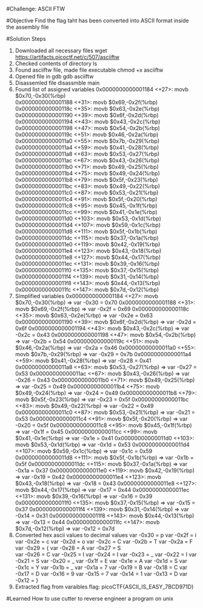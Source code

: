 #Challenge: ASCII FTW

#Objective
Find the flag taht has been converted into ASCII format inside the assembly file

#Solution Steps
1. Downloaded all necessary files
    wget https://artifacts.picoctf.net/c/507/asciiftw
2. Checked contents of directory
    ls
3. Found asciiftw file, made file executable
    chmod +x asciiftw
4. Opened file in gdb
    gdb asciiftw
5. Disassemled file
    disassmble main
6. Found list of assigned variables
    0x0000000000001184 <+27>:    movb   $0x70,-0x30(%rbp)   
    0x0000000000001188 <+31>:    movb   $0x69,-0x2f(%rbp)  
    0x000000000000118c <+35>:    movb   $0x63,-0x2e(%rbp)  
    0x0000000000001190 <+39>:    movb   $0x6f,-0x2d(%rbp)  
    0x0000000000001194 <+43>:    movb   $0x43,-0x2c(%rbp)  
    0x0000000000001198 <+47>:    movb   $0x54,-0x2b(%rbp)  
    0x000000000000119c <+51>:    movb   $0x46,-0x2a(%rbp)  
    0x00000000000011a0 <+55>:    movb   $0x7b,-0x29(%rbp)  
    0x00000000000011a4 <+59>:    movb   $0x41,-0x28(%rbp)  
    0x00000000000011a8 <+63>:    movb   $0x53,-0x27(%rbp)  
    0x00000000000011ac <+67>:    movb   $0x43,-0x26(%rbp)  
    0x00000000000011b0 <+71>:    movb   $0x49,-0x25(%rbp)  
    0x00000000000011b4 <+75>:    movb   $0x49,-0x24(%rbp)  
    0x00000000000011b8 <+79>:    movb   $0x5f,-0x23(%rbp)  
    0x00000000000011bc <+83>:    movb   $0x49,-0x22(%rbp)  
    0x00000000000011c0 <+87>:    movb   $0x53,-0x21(%rbp)  
    0x00000000000011c4 <+91>:    movb   $0x5f,-0x20(%rbp)  
    0x00000000000011c8 <+95>:    movb   $0x45,-0x1f(%rbp)  
    0x00000000000011cc <+99>:    movb   $0x41,-0x1e(%rbp)  
    0x00000000000011d0 <+103>:   movb   $0x53,-0x1d(%rbp)  
    0x00000000000011d4 <+107>:   movb   $0x59,-0x1c(%rbp)  
    0x00000000000011d8 <+111>:   movb   $0x5f,-0x1b(%rbp)  
    0x00000000000011dc <+115>:   movb   $0x37,-0x1a(%rbp)  
    0x00000000000011e0 <+119>:   movb   $0x42,-0x19(%rbp)  
    0x00000000000011e4 <+123>:   movb   $0x43,-0x18(%rbp)  
    0x00000000000011e8 <+127>:   movb   $0x44,-0x17(%rbp)  
    0x00000000000011ec <+131>:   movb   $0x39,-0x16(%rbp)  
    0x00000000000011f0 <+135>:   movb   $0x37,-0x15(%rbp)  
    0x00000000000011f4 <+139>:   movb   $0x31,-0x14(%rbp)  
    0x00000000000011f8 <+143>:   movb   $0x44,-0x13(%rbp)  
    0x00000000000011fc <+147>:   movb   $0x7d,-0x12(%rbp)  
7. Simplified variables
    0x0000000000001184 <+27>:    movb   $0x70,-0x30(%rbp)  => var -0x30 = 0x70 
    0x0000000000001188 <+31>:    movb   $0x69,-0x2f(%rbp)  => var -0x2f = 0x69
    0x000000000000118c <+35>:    movb   $0x63,-0x2e(%rbp)  => var -0x2e = 0x63
    0x0000000000001190 <+39>:    movb   $0x6f,-0x2d(%rbp)  => var -0x2d = 0x6f
    0x0000000000001194 <+43>:    movb   $0x43,-0x2c(%rbp)  => var -0x2c = 0x43
    0x0000000000001198 <+47>:    movb   $0x54,-0x2b(%rbp)  => var -0x2b = 0x54
    0x000000000000119c <+51>:    movb   $0x46,-0x2a(%rbp)  => var -0x2a = 0x46
    0x00000000000011a0 <+55>:    movb   $0x7b,-0x29(%rbp)  => var -0x29 = 0x7b
    0x00000000000011a4 <+59>:    movb   $0x41,-0x28(%rbp)  => var -0x28 = 0x41
    0x00000000000011a8 <+63>:    movb   $0x53,-0x27(%rbp)  => var -0x27 = 0x53
    0x00000000000011ac <+67>:    movb   $0x43,-0x26(%rbp)  => var -0x26 = 0x43
    0x00000000000011b0 <+71>:    movb   $0x49,-0x25(%rbp)  => var -0x25 = 0x49
    0x00000000000011b4 <+75>:    movb   $0x49,-0x24(%rbp)  => var -0x24 = 0x49
    0x00000000000011b8 <+79>:    movb   $0x5f,-0x23(%rbp)  => var -0x23 = 0x5f
    0x00000000000011bc <+83>:    movb   $0x49,-0x22(%rbp)  => var -0x22 = 0x49
    0x00000000000011c0 <+87>:    movb   $0x53,-0x21(%rbp)  => var -0x21 = 0x53
    0x00000000000011c4 <+91>:    movb   $0x5f,-0x20(%rbp)  => var -0x20 = 0x5f
    0x00000000000011c8 <+95>:    movb   $0x45,-0x1f(%rbp)  => var -0x1f = 0x45
    0x00000000000011cc <+99>:    movb   $0x41,-0x1e(%rbp)  => var -0x1e = 0x41
    0x00000000000011d0 <+103>:   movb   $0x53,-0x1d(%rbp)  => var -0x1d = 0x53
    0x00000000000011d4 <+107>:   movb   $0x59,-0x1c(%rbp)  => var -0x1c = 0x59
    0x00000000000011d8 <+111>:   movb   $0x5f,-0x1b(%rbp)  => var -0x1b = 0x5f
    0x00000000000011dc <+115>:   movb   $0x37,-0x1a(%rbp)  => var -0x1a = 0x37
    0x00000000000011e0 <+119>:   movb   $0x42,-0x19(%rbp)  => var -0x19 = 0x42
    0x00000000000011e4 <+123>:   movb   $0x43,-0x18(%rbp)  => var -0x18 = 0x43
    0x00000000000011e8 <+127>:   movb   $0x44,-0x17(%rbp)  => var -0x17 = 0x44
    0x00000000000011ec <+131>:   movb   $0x39,-0x16(%rbp)  => var -0x16 = 0x39
    0x00000000000011f0 <+135>:   movb   $0x37,-0x15(%rbp)  => var -0x15 = 0x37
    0x00000000000011f4 <+139>:   movb   $0x31,-0x14(%rbp)  => var -0x14 = 0x31
    0x00000000000011f8 <+143>:   movb   $0x44,-0x13(%rbp)  => var -0x13 = 0x44
    0x00000000000011fc <+147>:   movb   $0x7d,-0x12(%rbp)  => var -0x12 = 0x7d
8. Converted hex ascii values to decimal values
    var -0x30 = p 
    var -0x2f = i
    var -0x2e = c
    var -0x2d = o
    var -0x2c = C
    var -0x2b = T
    var -0x2a = F
    var -0x29 = {
    var -0x28 = A
    var -0x27 = S    
    var -0x26 = C
    var -0x25 = I
    var -0x24 = I
    var -0x23 = _
    var -0x22 = I
    var -0x21 = S
    var -0x20 = _
    var -0x1f = E
    var -0x1e = A
    var -0x1d = S
    var -0x1c = Y
    var -0x1b = _
    var -0x1a = 7
    var -0x19 = B
    var -0x18 = C
    var -0x17 = D
    var -0x16 = 9
    var -0x15 = 7
    var -0x14 = 1
    var -0x13 = D
    var -0x12 = }
9. Extracted flag from varaibles
    flag: picoCTF{ASCII_IS_EASY_7BCD971D}


#Learned
How to use cutter to reverse engineer a program on unix